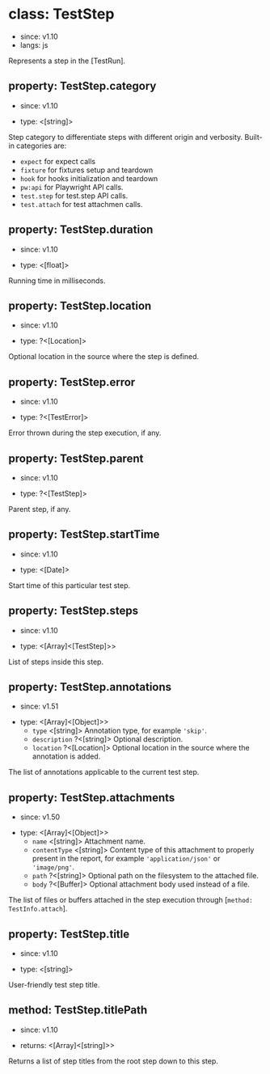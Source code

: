 # class: TestStep
* since: v1.10
* langs: js

Represents a step in the [TestRun].

## property: TestStep.category
* since: v1.10
- type: <[string]>

Step category to differentiate steps with different origin and verbosity. Built-in categories are:
* `expect` for expect calls
* `fixture` for fixtures setup and teardown
* `hook` for hooks initialization and teardown
* `pw:api` for Playwright API calls.
* `test.step` for test.step API calls.
* `test.attach` for test attachmen calls.


## property: TestStep.duration
* since: v1.10
- type: <[float]>

Running time in milliseconds.

## property: TestStep.location
* since: v1.10
- type: ?<[Location]>

Optional location in the source where the step is defined.

## property: TestStep.error
* since: v1.10
- type: ?<[TestError]>

Error thrown during the step execution, if any.

## property: TestStep.parent
* since: v1.10
- type: ?<[TestStep]>

Parent step, if any.

## property: TestStep.startTime
* since: v1.10
- type: <[Date]>

Start time of this particular test step.

## property: TestStep.steps
* since: v1.10
- type: <[Array]<[TestStep]>>

List of steps inside this step.

## property: TestStep.annotations
* since: v1.51
- type: <[Array]<[Object]>>
  - `type` <[string]> Annotation type, for example `'skip'`.
  - `description` ?<[string]> Optional description.
  - `location` ?<[Location]> Optional location in the source where the annotation is added.

The list of annotations applicable to the current test step.

## property: TestStep.attachments
* since: v1.50
- type: <[Array]<[Object]>>
  - `name` <[string]> Attachment name.
  - `contentType` <[string]> Content type of this attachment to properly present in the report, for example `'application/json'` or `'image/png'`.
  - `path` ?<[string]> Optional path on the filesystem to the attached file.
  - `body` ?<[Buffer]> Optional attachment body used instead of a file.

The list of files or buffers attached in the step execution through [`method: TestInfo.attach`].

## property: TestStep.title
* since: v1.10
- type: <[string]>

User-friendly test step title.

## method: TestStep.titlePath
* since: v1.10
- returns: <[Array]<[string]>>

Returns a list of step titles from the root step down to this step.
